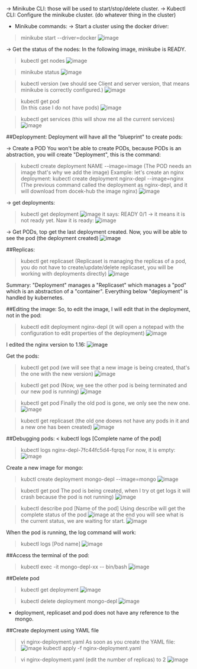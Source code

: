 -> Minikube CLI: those will be used to start/stop/delete cluster.
-> Kubectl CLI: Configure the minikube cluster. (do whatever thing in the cluster)


* Minikube commands:
-> Start a cluster using the docker driver:
> minikube start --driver=docker 
![image](https://user-images.githubusercontent.com/4542664/127006369-9b522a0b-2d14-46fd-8aa2-ef304aea2383.png)


-> Get the status of the nodes:
In the following image, minikube is READY.
> kubectl get nodes
![image](https://user-images.githubusercontent.com/4542664/127025100-21e1a207-ae14-425c-89d8-06e6123ea2c1.png)


> minikube status
![image](https://user-images.githubusercontent.com/4542664/127176469-df8d80a2-77d4-4f5a-b79a-f404f36e9ae4.png)

> kubectl version  (we should see Client and server version, that means minikube is correctly configured.)
![image](https://user-images.githubusercontent.com/4542664/127176675-8e5110a2-5836-4d0a-823d-48606a4e0fc6.png)

> kubectl get pod  
(In this case I do not have pods)
![image](https://user-images.githubusercontent.com/4542664/127177633-24f2b39f-788e-4e35-8f97-cded9ef29569.png)

> kubectl get services
(this will show me all the current services)
![image](https://user-images.githubusercontent.com/4542664/127178245-5572d13d-cbd7-4a1b-a592-81e7f039fc05.png)

##Deplopyment:
Deployment will have all the "blueprint" to create pods:

-> Create a POD
You won't be able to create PODs, because PODs is an abstraction, you will create "Deployment", this is the command:
> kubectl create deployment NAME --image=image 
(The POD needs an image that's why we add the image)
Example: let's create an nginx deployment:
> kubectl create deployment nginx-depl --image=nginx
(The previous command called the deployment as nginx-depl, and it will download from docek-hub the image nginx)
![image](https://user-images.githubusercontent.com/4542664/127180617-8bc5d4d3-fb07-45df-8dd2-0086e483d00d.png)

-> get deployments:
> kubectl get deployment
![image](https://user-images.githubusercontent.com/4542664/127180785-8acaf648-d4f6-4187-a3a9-67572147397e.png)
it says:
READY 0/1 -> it means it is not ready yet.
Naw it is ready:
![image](https://user-images.githubusercontent.com/4542664/127181016-ece63d37-2605-4d3c-a23e-d2fa39fdbcb4.png)

-> Get PODs, top get the last deployment created.
Now, you will be able to see the pod (the deployment created)
![image](https://user-images.githubusercontent.com/4542664/127181193-29ddd9db-c579-4eb3-a880-114060316025.png)

##Replicas:
> kubectl get replicaset
> (Replicaset is managing the replicas of a pod, you do not have to create/update/delete replicaset, you will be working with deployments directly)
> ![image](https://user-images.githubusercontent.com/4542664/127181852-3f2b1229-c0bc-4540-9ba4-7d15c79724d0.png)

Summary:
"Deployment" manages a "Replicaset" which manages a "pod" which is an abstraction of a "container".
Everything below "deployment" is handled by kubernetes.

##Editing the image:
So, to edit the image, I will edit that in the deployment, not in the pod:
> kubectl edit deployment nginx-depl
(it will open a notepad with the configuration to edit properties of the deployment)
![image](https://user-images.githubusercontent.com/4542664/127183138-6dbb9fa2-9f27-44fc-a681-714ab26366ff.png)

I edited the nginx version to 1.16:
![image](https://user-images.githubusercontent.com/4542664/127183472-c29f9015-f517-42d9-ad40-da10c5903059.png)

Get the pods:
> kubectl get pod
(we will see that a new image is being created, that's the one with the new version)
![image](https://user-images.githubusercontent.com/4542664/127183733-afacdc75-721c-4552-9b0e-a262acb83333.png)

> kubectl get pod
(Now, we see the other pod is being terminated and our new pod is running)
![image](https://user-images.githubusercontent.com/4542664/127184024-915686a8-764f-41e4-b132-dfe879db4ce2.png)

> kubectl get pod
Finally the old pod is gone, we only see the new one.
![image](https://user-images.githubusercontent.com/4542664/127184134-1c81d8bd-8127-4dd9-b8f9-c2b9f8fd19d5.png)

> kubectl get replicaset
(the old one doews not have any pods in it and a new one has been created)
![image](https://user-images.githubusercontent.com/4542664/127184641-78e6f2d6-b668-4692-8fbc-4ea5961c6c58.png)

##Debugging pods:
< kubectl logs [Complete name of the pod]
> kubectl logs nginx-depl-7fc44fc5d4-fqrqq
For now, it is empty:
![image](https://user-images.githubusercontent.com/4542664/127186313-6d8de799-7087-4d4d-8388-1b4a1c6b2a5b.png)

Create a new image for mongo:
> kubctl create deployment mongo-depl --image=mongo
![image](https://user-images.githubusercontent.com/4542664/127186568-8a498c9f-147f-4456-90f7-81a28c727364.png)

> kubectl get pod
The pod is being created, when I try ot get logs it will crash because the pod is not running)
![image](https://user-images.githubusercontent.com/4542664/127187019-c24d8968-e306-4c1c-a4f0-5c137058d73c.png)

> kubectl describe pod [Name of the pod]
Using describe will get the complete status of the pod
![image](https://user-images.githubusercontent.com/4542664/127187447-eeff06e3-cc4c-461a-a031-a48ca5b02afb.png)
at the end you will see what is the current status, we are waiting for start.
![image](https://user-images.githubusercontent.com/4542664/127187559-18a8111b-ba3f-4b63-b3ab-2fd4e76695f5.png)

When the pod is running, the log command will work:
> kubectl logs [Pod name]
![image](https://user-images.githubusercontent.com/4542664/127187827-17af24e1-8a8d-47c3-a0e6-f620adb5a20b.png)

##Access the terminal of the pod:
> kubectl exec -it mongo-depl-xx -- bin/bash
![image](https://user-images.githubusercontent.com/4542664/127188571-bee6f647-084b-4996-baf6-6ad1d4cfa79e.png)

##Delete pod
> kubectl get deployment
![image](https://user-images.githubusercontent.com/4542664/127188885-8c02d294-d8bd-4a5a-8ac8-98ed8cfa903b.png)

> kubectl delete deployment mongo-depl
![image](https://user-images.githubusercontent.com/4542664/127189318-2665eb05-321c-4936-8690-fe5d174b60aa.png)
* deployment, replicaset and pod does not have any reference to the mongo.

##Create deployment using YAML file
> vi nginx-deployment.yaml
As soon as you create the YAML file:
![image](https://user-images.githubusercontent.com/4542664/127190352-98b02d83-0463-48dd-9099-2a9e84acc662.png)
> kubectl apply -f nginx-deployment.yaml

> vi nginx-deployment.yaml (edit the number of replicas) to 2
![image](https://user-images.githubusercontent.com/4542664/127191185-fd270748-018d-4d51-8fe9-dcf4ca64519a.png)


